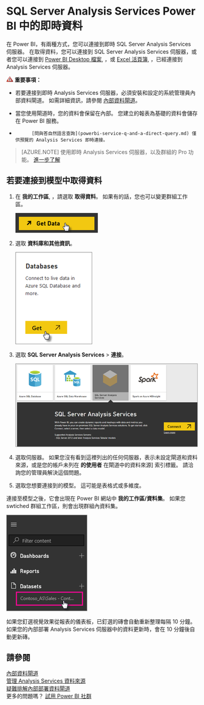 <properties
   pageTitle="SQL Server Analysis Services Power BI 中的即時資料"
   description="SQL Server Analysis Services 即時 Power BI 中的資料。 這是透過企業閘道已設定的資料來源。"
   services="powerbi"
   documentationCenter=""
   authors="guyinacube"
   manager="mblythe"
   backup=""
   editor=""
   tags=""
   qualityFocus="no"
   qualityDate=""/>

<tags
   ms.service="powerbi"
   ms.devlang="NA"
   ms.topic="article"
   ms.tgt_pltfrm="NA"
   ms.workload="powerbi"
   ms.date="09/21/2016"
   ms.author="asaxton"/>
# SQL Server Analysis Services Power BI 中的即時資料

在 Power BI，有兩種方式，您可以連接到即時 SQL Server Analysis Services 伺服器。 在取得資料，您可以連接到 SQL Server Analysis Services 伺服器，或者您可以連接到 [Power BI Desktop 檔案](powerbi-service-powerbi-desktop-files.md), ，或 [Excel 活頁簿](powerbi-service-excel-data.md), ，已經連接到 Analysis Services 伺服器。 

 ![](media/powerbi-sql-server-analysis-services-tabular-data/importantIcon.png) **重要事項：**

-   若要連接到即時 Analysis Services 伺服器，必須安裝和設定的系統管理員內部資料閘道。 如需詳細資訊，請參閱 [內部資料閘道](powerbi-gateway-onprem.md)。

-   當您使用閘道時，您的資料會保留在內部。  您建立的報表為基礎的資料會儲存在 Power BI 服務。 

-   
            [問與答自然語言查詢](powerbi-service-q-and-a-direct-query.md) 僅供預覽的 Analysis Services 即時連接。

> [AZURE.NOTE] 使用即時 Analysis Services 伺服器，以及群組的 Pro 功能。 [進一步了解](powerbi-power-bi-pro-content-what-is-it.md)

## 若要連接到模型中取得資料

1.  在 **我的工作區**, ，請選取 **取得資料**。 如果有的話，您也可以變更群組工作區。

    ![](media/powerbi-sql-server-analysis-services-tabular-data/ConnectToAS_GetDataButton.png)

2.  選取 **資料庫和其他資訊**。

    ![](media/powerbi-sql-server-analysis-services-tabular-data/ConnectToAS_GetData_1.png)

3.  選取 **SQL Server Analysis Services** > **連接**。 

    ![](media/powerbi-sql-server-analysis-services-tabular-data/ConnectToAS_GetData_2.png)

4.  選取伺服器。 如果您沒有看到這裡列出的任何伺服器，表示未設定閘道和資料來源，或是您的帳戶未列在 **的使用者** 在閘道中的資料來源] 索引標籤。 請洽詢您的管理員解決這個問題。

5.  選取您想要連接到的模型。 這可能是表格式或多維度。

連接至模型之後，它會出現在 Power BI 網站中 **我的工作區/資料集**。 如果您 swtiched 群組工作區，則會出現群組內資料集。

![](media/powerbi-sql-server-analysis-services-tabular-data/ConnectToAS_Dataset_5.png)

如果您釘選視覺效果從報表的儀表板，已釘選的磚會自動重新整理每隔 10 分鐘。 如果您的內部部署 Analysis Services 伺服器中的資料更新時，會在 10 分鐘後自動更新磚。

## 請參閱

[內部資料閘道](powerbi-gateway-onprem.md)  
[管理 Analysis Services 資料來源](powerbi-gateway-enterprise-manage-ssas.md)  
[疑難排解內部部署資料閘道](powerbi-gateway-onprem-tshoot.md)  
更多的問題嗎？ [試用 Power BI 社群](http://community.powerbi.com/)